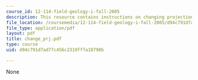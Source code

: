 ```yaml
---
course_id: 12-114-field-geology-i-fall-2005
description: This resource contains instructions on changing projections.
file_location: /coursemedia/12-114-field-geology-i-fall-2005/d94c791d7ad77c456c2319fffa18798b_change_prj.pdf
file_type: application/pdf
layout: pdf
title: change_prj.pdf
type: course
uid: d94c791d7ad77c456c2319fffa18798b

---
```

None
